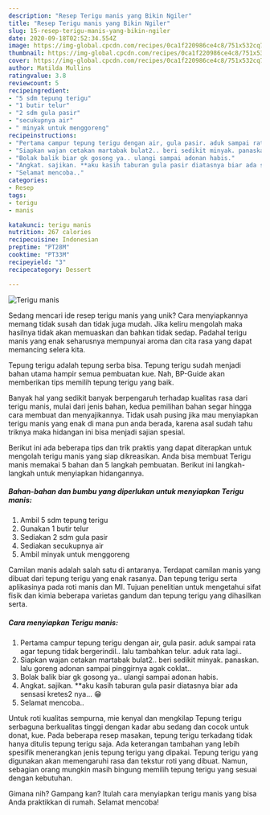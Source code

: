 ```yaml
---
description: "Resep Terigu manis yang Bikin Ngiler"
title: "Resep Terigu manis yang Bikin Ngiler"
slug: 15-resep-terigu-manis-yang-bikin-ngiler
date: 2020-09-18T02:52:34.554Z
image: https://img-global.cpcdn.com/recipes/0ca1f220986ce4c8/751x532cq70/terigu-manis-foto-resep-utama.jpg
thumbnail: https://img-global.cpcdn.com/recipes/0ca1f220986ce4c8/751x532cq70/terigu-manis-foto-resep-utama.jpg
cover: https://img-global.cpcdn.com/recipes/0ca1f220986ce4c8/751x532cq70/terigu-manis-foto-resep-utama.jpg
author: Matilda Mullins
ratingvalue: 3.8
reviewcount: 5
recipeingredient:
- "5 sdm tepung terigu"
- "1 butir telur"
- "2 sdm gula pasir"
- "secukupnya air"
- " minyak untuk menggoreng"
recipeinstructions:
- "Pertama campur tepung terigu dengan air, gula pasir. aduk sampai rata agar tepung tidak bergerindil.. lalu tambahkan telur. aduk rata lagi.."
- "Siapkan wajan cetakan martabak bulat2.. beri sedikit minyak. panaskan. lalu goreng adonan sampai pinggirnya agak coklat.."
- "Bolak balik biar gk gosong ya.. ulangi sampai adonan habis."
- "Angkat. sajikan. **aku kasih taburan gula pasir diatasnya biar ada sensasi kretes2 nya... 😁"
- "Selamat mencoba.."
categories:
- Resep
tags:
- terigu
- manis

katakunci: terigu manis 
nutrition: 267 calories
recipecuisine: Indonesian
preptime: "PT28M"
cooktime: "PT33M"
recipeyield: "3"
recipecategory: Dessert

---
```



![Terigu manis](https://img-global.cpcdn.com/recipes/0ca1f220986ce4c8/751x532cq70/terigu-manis-foto-resep-utama.jpg)

Sedang mencari ide resep terigu manis yang unik? Cara menyiapkannya memang tidak susah dan tidak juga mudah. Jika keliru mengolah maka hasilnya tidak akan memuaskan dan bahkan tidak sedap. Padahal terigu manis yang enak seharusnya mempunyai aroma dan cita rasa yang dapat memancing selera kita.

Tepung terigu adalah tepung serba bisa. Tepung terigu sudah menjadi bahan utama hampir semua pembuatan kue. Nah, BP-Guide akan memberikan tips memilih tepung terigu yang baik.

Banyak hal yang sedikit banyak berpengaruh terhadap kualitas rasa dari terigu manis, mulai dari jenis bahan, kedua pemilihan bahan segar hingga cara membuat dan menyajikannya. Tidak usah pusing jika mau menyiapkan terigu manis yang enak di mana pun anda berada, karena asal sudah tahu triknya maka hidangan ini bisa menjadi sajian spesial.


Berikut ini ada beberapa tips dan trik praktis yang dapat diterapkan untuk mengolah terigu manis yang siap dikreasikan. Anda bisa membuat Terigu manis memakai 5 bahan dan 5 langkah pembuatan. Berikut ini langkah-langkah untuk menyiapkan hidangannya.

<!--inarticleads1-->

##### Bahan-bahan dan bumbu yang diperlukan untuk menyiapkan Terigu manis:

1. Ambil 5 sdm tepung terigu
1. Gunakan 1 butir telur
1. Sediakan 2 sdm gula pasir
1. Sediakan secukupnya air
1. Ambil  minyak untuk menggoreng


Camilan manis adalah salah satu di antaranya. Terdapat camilan manis yang dibuat dari tepung terigu yang enak rasanya. Dan tepung terigu serta aplikasinya pada roti manis dan MI. Tujuan penelitian untuk mengetahui sifat fisik dan kimia beberapa varietas gandum dan tepung terigu yang dihasilkan serta. 

<!--inarticleads2-->

##### Cara menyiapkan Terigu manis:

1. Pertama campur tepung terigu dengan air, gula pasir. aduk sampai rata agar tepung tidak bergerindil.. lalu tambahkan telur. aduk rata lagi..
1. Siapkan wajan cetakan martabak bulat2.. beri sedikit minyak. panaskan. lalu goreng adonan sampai pinggirnya agak coklat..
1. Bolak balik biar gk gosong ya.. ulangi sampai adonan habis.
1. Angkat. sajikan. **aku kasih taburan gula pasir diatasnya biar ada sensasi kretes2 nya... 😁
1. Selamat mencoba..


Untuk roti kualitas sempurna, mie kenyal dan mengkilap Tepung terigu serbaguna berkualitas tinggi dengan kadar abu sedang dan cocok untuk donat, kue. Pada beberapa resep masakan, tepung terigu terkadang tidak hanya ditulis tepung terigu saja. Ada keterangan tambahan yang lebih spesifik menerangkan jenis tepung terigu yang dipakai. Tepung terigu yang digunakan akan memengaruhi rasa dan tekstur roti yang dibuat. Namun, sebagian orang mungkin masih bingung memilih tepung terigu yang sesuai dengan kebutuhan. 

Gimana nih? Gampang kan? Itulah cara menyiapkan terigu manis yang bisa Anda praktikkan di rumah. Selamat mencoba!
